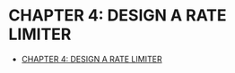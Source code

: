 # CHAPTER 4: DESIGN A RATE LIMITER

- [CHAPTER 4: DESIGN A RATE LIMITER](#chapter-4-design-a-rate-limiter)
